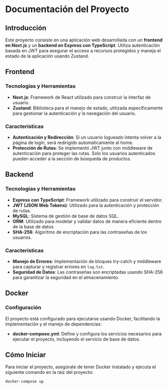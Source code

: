 # Documentación del Proyecto

## Introducción

Este proyecto consiste en una aplicación web desarrollada con un **frontend en Next.js** y un **backend en Express con TypeScript**. Utiliza autenticación basada en JWT para asegurar el acceso a recursos protegidos y maneja el estado de la aplicación usando Zustand.

## Frontend

### Tecnologías y Herramientas

-   **Next.js**: Framework de React utilizado para construir la interfaz de usuario.
-   **Zustand**: Biblioteca para el manejo de estado, utilizada específicamente para gestionar la autenticación y la navegación del usuario.

### Características

-   **Autenticación y Redirección**: Si un usuario logueado intenta volver a la página de login, será redirigido automáticamente al home.
-   **Protección de Rutas**: Se implementó JWT junto con middleware de autenticación para proteger las rutas. Solo los usuarios autenticados pueden acceder a la sección de búsqueda de productos.

## Backend

### Tecnologías y Herramientas

-   **Express con TypeScript**: Framework utilizado para construir el servidor.
-   **JWT (JSON Web Tokens)**: Utilizado para la autenticación y protección de rutas.
-   **MySQL**: Sistema de gestión de base de datos SQL.
-   **ORM**: Utilizado para modelar y validar datos de manera eficiente dentro de la base de datos.
-   **SHA-256**: Algoritmo de encriptación para las contraseñas de los usuarios.

### Características

-   **Manejo de Errores**: Implementación de bloques try-catch y middleware para capturar y registrar errores en `log.txt`.
-   **Seguridad de Datos**: Las contraseñas son encriptadas usando SHA-256 para garantizar la seguridad en el almacenamiento.

## Docker

### Configuración

El proyecto está configurado para ejecutarse usando Docker, facilitando la implementación y el manejo de dependencias:

-   **docker-compose.yml**: Define y configura los servicios necesarios para ejecutar el proyecto, incluyendo el servicio de base de datos.

## Cómo Iniciar

Para iniciar el proyecto, asegúrate de tener Docker instalado y ejecuta el siguiente comando en la raíz del proyecto:

```bash
docker-compose up
```
